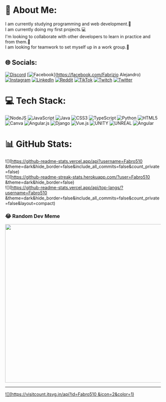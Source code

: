 # 💫 About Me:
I am currently studying programming and web development.📖<br>I am currently doing my first projects.💻<br>I'm looking to collaborate with other developers to learn in practice and from them.💬<br>I am looking for teamwork to set myself up in a work group.🌟


## 🌐 Socials:
[![Discord](https://img.shields.io/badge/Discord-%237289DA.svg?logo=discord&logoColor=white)](https://discord.gg/fabro1933) [![Facebook](https://img.shields.io/badge/Facebook-%231877F2.svg?logo=Facebook&logoColor=white)](https://facebook.com/Fabrizio Alejandro) [![Instagram](https://img.shields.io/badge/Instagram-%23E4405F.svg?logo=Instagram&logoColor=white)](https://instagram.com/@fabrizio._.alejandro) [![LinkedIn](https://img.shields.io/badge/LinkedIn-%230077B5.svg?logo=linkedin&logoColor=white)](https://linkedin.com/in/https://www.linkedin.com/in/fabrizio-chungara-0b367a27a/) [![Reddit](https://img.shields.io/badge/Reddit-%23FF4500.svg?logo=Reddit&logoColor=white)](https://reddit.com/user/fabro_510) [![TikTok](https://img.shields.io/badge/TikTok-%23000000.svg?logo=TikTok&logoColor=white)](https://tiktok.com/@fabro510) [![Twitch](https://img.shields.io/badge/Twitch-%239146FF.svg?logo=Twitch&logoColor=white)](https://twitch.tv/fa_bri510) [![Twitter](https://img.shields.io/badge/Twitter-%231DA1F2.svg?logo=Twitter&logoColor=white)](https://twitter.com/@fabro51595301) 

# 💻 Tech Stack:
![NodeJS](https://img.shields.io/badge/node.js-6DA55F?style=for-the-badge&logo=node.js&logoColor=white) ![JavaScript](https://img.shields.io/badge/javascript-%23323330.svg?style=for-the-badge&logo=javascript&logoColor=%23F7DF1E) ![Java](https://img.shields.io/badge/java-%23ED8B00.svg?style=for-the-badge&logo=java&logoColor=white) ![CSS3](https://img.shields.io/badge/css3-%231572B6.svg?style=for-the-badge&logo=css3&logoColor=white) ![TypeScript](https://img.shields.io/badge/typescript-%23007ACC.svg?style=for-the-badge&logo=typescript&logoColor=white) ![Python](https://img.shields.io/badge/python-3670A0?style=for-the-badge&logo=python&logoColor=ffdd54) ![HTML5](https://img.shields.io/badge/html5-%23E34F26.svg?style=for-the-badge&logo=html5&logoColor=white) ![Canva](https://img.shields.io/badge/Canva-%2300C4CC.svg?style=for-the-badge&logo=Canva&logoColor=white) ![Angular.js](https://img.shields.io/badge/angular.js-%23E23237.svg?style=for-the-badge&logo=angularjs&logoColor=white) ![Django](https://img.shields.io/badge/django-%23092E20.svg?style=for-the-badge&logo=django&logoColor=white) ![Vue.js](https://img.shields.io/badge/vuejs-%2335495e.svg?style=for-the-badge&logo=vuedotjs&logoColor=%234FC08D) ![UNITY](https://img.shields.io/badge/Unity-%2320232a.svg?style=for-the-badge&logo=unity&logoColor=white) ![UNREAL](https://img.shields.io/badge/unreal-%2320232a.svg?style=for-the-badge&logo=unreal-engine&logoColor=white) ![Angular](https://img.shields.io/badge/angular-%23DD0031.svg?style=for-the-badge&logo=angular&logoColor=white)
# 📊 GitHub Stats:
![](https://github-readme-stats.vercel.app/api?username=Fabro510 &theme=dark&hide_border=false&include_all_commits=false&count_private=false)<br/>
![](https://github-readme-streak-stats.herokuapp.com/?user=Fabro510 &theme=dark&hide_border=false)<br/>
![](https://github-readme-stats.vercel.app/api/top-langs/?username=Fabro510 &theme=dark&hide_border=false&include_all_commits=false&count_private=false&layout=compact)

### 😂 Random Dev Meme
<img src="https://rm.up.railway.app/" width="512px"/>

---
[![](https://visitcount.itsvg.in/api?id=Fabro510 &icon=2&color=1)](https://visitcount.itsvg.in)

<!-- Proudly created with GPRM ( https://gprm.itsvg.in ) -->
